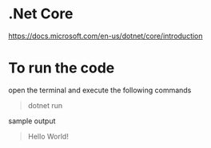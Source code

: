 # .Net Core
https://docs.microsoft.com/en-us/dotnet/core/introduction

# To run the code
open the terminal and execute the following commands
> dotnet run

sample output
> Hello World!
